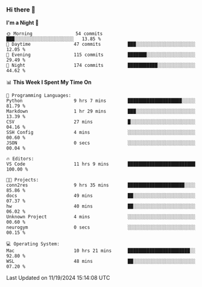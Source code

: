### Hi there 👋

<!--
**ALiersEL/ALiersEL** is a ✨ _special_ ✨ repository because its `README.md` (this file) appears on your GitHub profile.

Here are some ideas to get you started:

- 🔭 I’m currently working on ...
- 🌱 I’m currently learning ...
- 👯 I’m looking to collaborate on ...
- 🤔 I’m looking for help with ...
- 💬 Ask me about ...
- 📫 How to reach me: ...
- 😄 Pronouns: ...
- ⚡ Fun fact: ...
-->

<!--START_SECTION:waka-->
**I'm a Night 🦉** 

```text
🌞 Morning                54 commits          ███░░░░░░░░░░░░░░░░░░░░░░   13.85 % 
🌆 Daytime                47 commits          ███░░░░░░░░░░░░░░░░░░░░░░   12.05 % 
🌃 Evening                115 commits         ███████░░░░░░░░░░░░░░░░░░   29.49 % 
🌙 Night                  174 commits         ███████████░░░░░░░░░░░░░░   44.62 % 
```


📊 **This Week I Spent My Time On** 

```text
💬 Programming Languages: 
Python                   9 hrs 7 mins        ████████████████████░░░░░   81.79 % 
Markdown                 1 hr 29 mins        ███░░░░░░░░░░░░░░░░░░░░░░   13.39 % 
CSV                      27 mins             █░░░░░░░░░░░░░░░░░░░░░░░░   04.16 % 
SSH Config               4 mins              ░░░░░░░░░░░░░░░░░░░░░░░░░   00.60 % 
JSON                     0 secs              ░░░░░░░░░░░░░░░░░░░░░░░░░   00.04 % 

🔥 Editors: 
VS Code                  11 hrs 9 mins       █████████████████████████   100.00 % 

🐱‍💻 Projects: 
conn2res                 9 hrs 35 mins       █████████████████████░░░░   85.86 % 
docs                     49 mins             ██░░░░░░░░░░░░░░░░░░░░░░░   07.37 % 
hw                       40 mins             ██░░░░░░░░░░░░░░░░░░░░░░░   06.02 % 
Unknown Project          4 mins              ░░░░░░░░░░░░░░░░░░░░░░░░░   00.60 % 
neurogym                 0 secs              ░░░░░░░░░░░░░░░░░░░░░░░░░   00.15 % 

💻 Operating System: 
Mac                      10 hrs 21 mins      ███████████████████████░░   92.80 % 
WSL                      48 mins             ██░░░░░░░░░░░░░░░░░░░░░░░   07.20 % 
```


 Last Updated on 11/19/2024 15:14:08 UTC
<!--END_SECTION:waka-->
